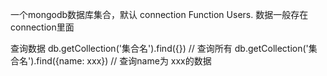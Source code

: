 一个mongodb数据库集合，默认 connection Function Users.  数据一般存在connection里面

查询数据
db.getCollection('集合名').find({}) // 查询所有
db.getCollection('集合名').find({name: xxx}) // 查询name为 xxx的数据